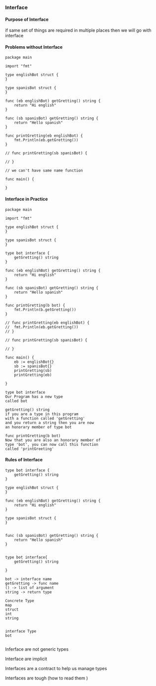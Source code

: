 ### Interface

#### Purpose of Interface

if same set of things are required in multiple places 
then we will go with interface

#### Problems without Interface

```
package main

import "fmt"

type englishBot struct {
}

type spanisBot struct {
}

func (eb englishBot) getGretting() string {
	return "Hi english"
}

func (sb spanisBot) getGretting() string {
	return "Hello spanish"
}

func printGretting(eb englishBot) {
	fmt.Println(eb.getGretting())
}

// func printGretting(sb spanisBot) {

// }

// we can't have same name function

func main() {

}

```

#### Interface in Practice


```
package main

import "fmt"

type englishBot struct {
}

type spanisBot struct {
}

type bot interface {
	getGretting() string
}

func (eb englishBot) getGretting() string {
	return "Hi english"
}

func (sb spanisBot) getGretting() string {
	return "Hello spanish"
}

func printGretting(b bot) {
	fmt.Println(b.getGretting())
}

// func printGretting(eb englishBot) {
// 	fmt.Println(eb.getGretting())
// }

// func printGretting(sb spanisBot) {

// }

func main() {
	eb := englishBot{}
	sb := spanisBot{}
	printGretting(sb)
	printGretting(eb)

}

```

```
type bot interface
Our Program has a new type
called bot

getGretting() string
if you are a type in this program
with a function called 'getGretting'
and you return a string then you are now 
an honorary member of type bot

func printGretting(b bot)
Now that you are also an honorary member of
type 'bot', you can now call this function
called 'printGreeting'
```

#### Rules of Interface



```
type bot interface {
	getGretting() string
}

type englishBot struct {
}

func (eb englishBot) getGretting() string {
	return "Hi english"
}

type spanisBot struct {
}


func (sb spanisBot) getGretting() string {
	return "Hello spanish"
}
```

```

type bot interface{
	getGretting() string

}

bot -> interface name
getGretting -> func name
() -> list of argument
string -> return type
```

```
Concrete Type
map
struct
int
string


interface Type
bot


```


Inferface are not generic types

Interface are implicit

Interfaces are a contract to help us
manage types

Interfaces are tough
(how to read them )